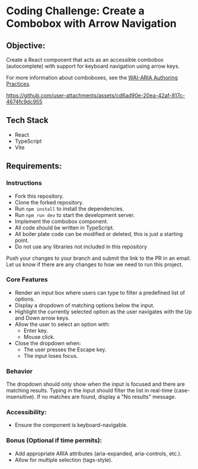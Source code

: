 # Coding Challenge: Create a Combobox with Arrow Navigation

## Objective:

Create a React component that acts as an accessible combobox (autocomplete) with support for keyboard navigation using arrow keys.

For more information about comboboxes, see the [WAI-ARIA Authoring Practices](https://www.w3.org/WAI/ARIA/apg/patterns/combobox/).



https://github.com/user-attachments/assets/cd6ad90e-20ea-42af-817c-4674fc9dc955



## Tech Stack

- React
- TypeScript
- Vite

## Requirements:

### Instructions

- Fork this repository.
- Clone the forked repository.
- Run `npm install` to install the dependencies.
- Run `npm run dev` to start the development server.
- Implement the combobox component.
- All code should be written in TypeScript.
- All boiler plate code can be modified or deleted, this is just a starting point.
- Do not use any libraries not included in this repository

Push your changes to your branch and submit the link to the PR in an email. Let us know if there are any changes to how we need to run this project.

### Core Features

- Render an input box where users can type to filter a predefined list of options.
- Display a dropdown of matching options below the input.
- Highlight the currently selected option as the user navigates with the Up and Down arrow keys.
- Allow the user to select an option with:
  - Enter key.
  - Mouse click.
- Close the dropdown when:
  - The user presses the Escape key.
  - The input loses focus.

### Behavior

The dropdown should only show when the input is focused and there are matching results.
Typing in the input should filter the list in real-time (case-insensitive).
If no matches are found, display a "No results" message.

### Accessibility:

- Ensure the component is keyboard-navigable.

### Bonus (Optional if time permits):

- Add appropriate ARIA attributes (aria-expanded, aria-controls, etc.).
- Allow for multiple selection (tags-style).
